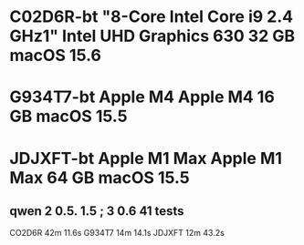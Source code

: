 # C02D6R-bt	"8-Core Intel Core i9 2.4 GHz1"	Intel UHD Graphics 630	32 GB	macOS 15.6
# G934T7-bt	Apple M4	Apple M4	16 GB	macOS 15.5
# JDJXFT-bt	Apple M1 Max	Apple M1 Max	64 GB	macOS 15.5

## qwen 2 0.5. 1.5 ; 3 0.6 41 tests
CO2D6R   42m 11.6s
G934T7   14m 14.1s
JDJXFT   12m 43.2s






